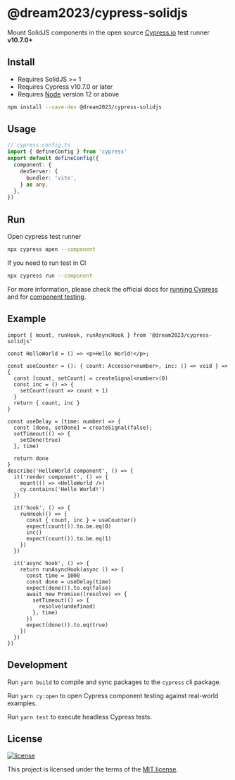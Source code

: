 # @dream2023/cypress-solidjs

Mount SolidJS components in the open source [Cypress.io](https://www.cypress.io/) test runner **v10.7.0+**

## Install

- Requires SolidJS >= 1
- Requires Cypress v10.7.0 or later
- Requires [Node](https://nodejs.org/en/) version 12 or above

```sh
npm install --save-dev @dream2023/cypress-solidjs
```

## Usage

```ts
// cypress.config.ts
import { defineConfig } from 'cypress'
export default defineConfig({
  component: {
    devServer: {
      bundler: 'vite',
    } as any,
  },
})
```

## Run

Open cypress test runner

```bash
npx cypress open --component
```

If you need to run test in CI

```bash
npx cypress run --component
```

For more information, please check the official docs for [running Cypress](https://on.cypress.io/guides/getting-started/opening-the-app#Quick-Configuration) and for [component testing](https://on.cypress.io/guides/component-testing/writing-your-first-component-test).

## Example

```tsx
import { mount, runHook, runAsyncHook } from '@dream2023/cypress-solidjs'

const HelloWorld = () => <p>Hello World!</p>;

const useCounter = (): { count: Accessor<number>, inc: () => void } => {
  const [count, setCount] = createSignal<number>(0)
  const inc = () => {
    setCount(count => count + 1)
  }
  return { count, inc }
}

const useDelay = (time: number) => {
  const [done, setDone] = createSignal(false);
  setTimeout(() => {
    setDone(true)
  }, time)

  return done
}
describe('HelloWorld component', () => {
  it('render component', () => {
    mount(() => <HelloWorld />)
    cy.contains('Hello World!')
  })

  it('hook', () => {
    runHook(() => {
      const { count, inc } = useCounter()
      expect(count()).to.be.eq(0)
      inc()
      expect(count()).to.be.eq(1)
    })
  })

  it('async hook', () => {
    return runAsyncHook(async () => {
      const time = 1000
      const done = useDelay(time)
      expect(done()).to.eq(false)
      await new Promise((resolve) => {
        setTimeout(() => {
          resolve(undefined)
        }, time)
      })
      expect(done()).to.eq(true)
    })
  })
})
```

## Development

Run `yarn build` to compile and sync packages to the `cypress` cli package.

Run `yarn cy:open` to open Cypress component testing against real-world examples.

Run `yarn test` to execute headless Cypress tests.

## License

[![license](https://img.shields.io/badge/license-MIT-green.svg)](https://github.com/cypress-io/cypress/blob/develop/LICENSE)

This project is licensed under the terms of the [MIT license](/LICENSE).
